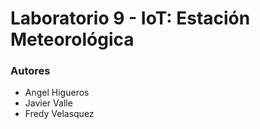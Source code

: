 # Laboratorio 9 - IoT: Estación Meteorológica

### Autores

- Angel Higueros
- Javier Valle
- Fredy Velasquez

